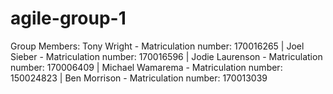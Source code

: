 # agile-group-1

Group Members:
Tony Wright - Matriculation number: 170016265
| Joel Sieber - Matriculation number: 170016596
| Jodie Laurenson - Matriculation number: 170006409
| Michael Wamarema - Matriculation number: 150024823
| Ben Morrison - Matriculation number: 170013039
